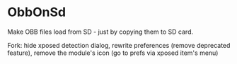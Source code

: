 # ObbOnSd
Make OBB files load from SD - just by copying them to SD card.

Fork: hide xposed detection dialog, rewrite preferences (remove deprecated feature), remove the module's icon (go to prefs via xposed item's menu)
